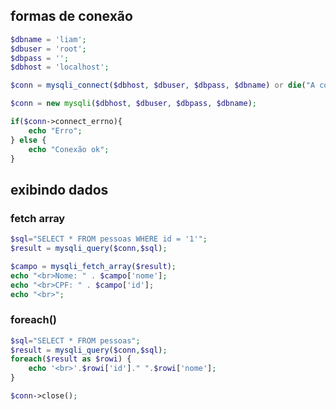 ## formas de conexão

```php
$dbname = 'liam';
$dbuser = 'root';
$dbpass = '';
$dbhost = 'localhost';

$conn = mysqli_connect($dbhost, $dbuser, $dbpass, $dbname) or die("A conexão com ".$dbhost." falhou");
```

```php
$conn = new mysqli($dbhost, $dbuser, $dbpass, $dbname);

if($conn->connect_errno){
    echo "Erro";
} else {
    echo "Conexão ok";
}
```

## exibindo dados

### fetch array
```php	
$sql="SELECT * FROM pessoas WHERE id = '1'";
$result = mysqli_query($conn,$sql);

$campo = mysqli_fetch_array($result);
echo "<br>Nome: " . $campo['nome'];
echo "<br>CPF: " . $campo['id'];
echo "<br>";
```

### foreach()
```php
$sql="SELECT * FROM pessoas";
$result = mysqli_query($conn,$sql);
foreach($result as $rowi) {
	echo '<br>'.$rowi['id']." ".$rowi['nome'];
}

$conn->close();
```	



